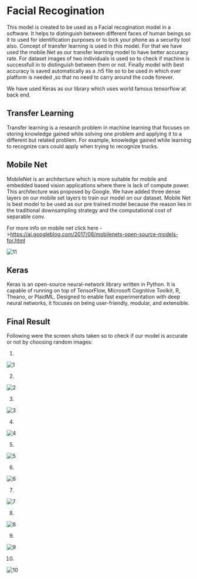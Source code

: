 # Facial  Recogination
This model is created to be used as a Facial recogination model in a software. It helps to distinguish between different faces of human beings so it to used for identification purposes or to lock your phone as a security tool also. Concept of transfer learning is used in this model. For that we have used the mobile.Net as our transfer learning model to have better accuracy rate. For dataset images of two individuals is used so to check if machine is successfull in to  distinguish between them or not. Finally model with best accuracy is saved automatically as a .h5 file so to be used in which ever platform is needed ,so that no need to carry around the code forever.

We have used Keras as our library which uses world famous tensorflow at back end.

## Transfer Learning 
Transfer learning is a research problem in machine learning that focuses on storing knowledge gained while solving one problem and applying it to a different but related problem. For example, knowledge gained while learning to recognize cars could apply when trying to recognize trucks.

## Mobile Net
MobileNet is an architecture which is more suitable for mobile and embedded based vision applications where there is lack of compute power. This architecture was proposed by Google. We have added three dense layers on our mobile set layers to train our model on our dataset. Mobile Net is best model to be used as our pre trained model because the reason lies in the traditional downsampling strategy and the computational cost of separable conv. 

For more info on mobile net click here ->https://ai.googleblog.com/2017/06/mobilenets-open-source-models-for.html

![11](https://user-images.githubusercontent.com/47302857/88198277-2a317600-cc61-11ea-9b37-22f11ee3f6c3.jpg)

## Keras 
Keras is an open-source neural-network library written in Python. It is capable of running on top of TensorFlow, Microsoft Cognitive Toolkit, R, Theano, or PlaidML. Designed to enable fast experimentation with deep neural networks, it focuses on being user-friendly, modular, and extensible. 

## Final Result 
Following were the screen shots taken so to check if our model is accurate or not by choosing random images:

1. 
![1](https://user-images.githubusercontent.com/47302857/88198197-171ea600-cc61-11ea-86bb-69b8f6671905.PNG)

2.
![2](https://user-images.githubusercontent.com/47302857/88198205-1ab22d00-cc61-11ea-9ece-ab29400066e8.PNG)

3.
![3](https://user-images.githubusercontent.com/47302857/88198214-1d148700-cc61-11ea-9e06-fec1e8b96a26.PNG)

4.
![4](https://user-images.githubusercontent.com/47302857/88198218-1ede4a80-cc61-11ea-9e30-1c22e6765ae6.PNG)

5.
![5](https://user-images.githubusercontent.com/47302857/88198225-200f7780-cc61-11ea-86b1-a5a1ac51986e.PNG)

6.
![6](https://user-images.githubusercontent.com/47302857/88198233-21d93b00-cc61-11ea-835a-93303b7260cf.PNG)

7.
![7](https://user-images.githubusercontent.com/47302857/88198238-23a2fe80-cc61-11ea-8710-2a3ade57a6fe.PNG)

8.
![8](https://user-images.githubusercontent.com/47302857/88198245-256cc200-cc61-11ea-8087-fb992f128e75.PNG)

9.
![9](https://user-images.githubusercontent.com/47302857/88198260-27368580-cc61-11ea-96f4-0023ace79b10.PNG)

10.
![10](https://user-images.githubusercontent.com/47302857/88198266-29004900-cc61-11ea-8a3d-ada8635937c5.PNG)



